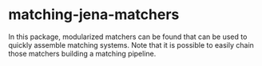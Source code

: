 # matching-jena-matchers

In this package, modularized matchers can be found that can be used to quickly
assemble matching systems. Note that it is possible to easily chain those matchers
building a matching pipeline.